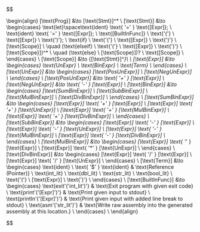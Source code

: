 $$

\begin{align}
    [\text{Prog}] &\to [\text{Stmt}]^* \\
    [\text{Stmt}] &\to
        \begin{cases}
            \text{let}\space\text{ident} \text{ '=' } \text{[Expr]}; \\
            \text{ident} \text{ '=' } \text{[Expr]}; \\
            \text{[BuiltInFunc]} \ \text{'('} \ \text{[Expr]} \ \text{')'}; \\
            \text{if} \ \text{'('} \ \text{[Expr]} \ \text{')'} \ [\text{Scope}] \\
            \quad (\text{elseif} \ \text{'('} \ \text{[Expr]} \ \text{')'} \ [\text{Scope}])^* \\
            \quad (\text{else} \ [\text{Scope}])? \\
            \text{[Scope]} \\
        \end{cases}
    \\
    [\text{Scope}] &\to \{[\text{Stmt}]^*\}\ \\
    [\text{Expr}] &\to
        \begin{cases}
            \text{UnExpr} \\
            \text{BinExpr} \\
            \text{Term} \\
        \end{cases}
    \\
     [\text{UnExpr}] &\to
        \begin{cases}
            [\text{PosUnExpr}] \\
            [\text{NegUnExpr}] \\
        \end{cases}
    \\
    [\text{PosUnExpr}] &\to \text{ '+' } [\text{Expr}] \\
    [\text{NegUnExpr}] &\to \text{ '-' } [\text{Expr}] \\
    [\text{BinExpr}] &\to
        \begin{cases}
            [\text{SumBinExpr}] \\
            [\text{SubBinExpr}] \\
            [\text{MulBinExpr}] \\
            [\text{DivBinExpr}] \\
        \end{cases}
    \\
    [\text{SumBinExpr}] &\to
        \begin{cases}
            [\text{Expr}] \text{ '+' } [\text{Expr}] \\
            [\text{Expr}] \text{ '+' } [\text{UnExpr}] \\
            [\text{Expr}] \text{ '+' } [\text{MulBinExpr}] \\
            [\text{Expr}] \text{ '+' } [\text{DivBinExpr}] \\
        \end{cases}
    \\
    [\text{SubBinExpr}] &\to
        \begin{cases}
            [\text{Expr}] \text{ '-' } [\text{Expr}] \\
            [\text{Expr}] \text{ '-' } [\text{UnExpr}] \\
            [\text{Expr}] \text{ '-' } [\text{MulBinExpr}] \\
            [\text{Expr}] \text{ '-' } [\text{DivBinExpr}] \\
        \end{cases}
    \\
    [\text{MulBinExpr}] &\to
        \begin{cases}
            [\text{Expr}] \text{ '*' } [\text{Expr}] \\
            [\text{Expr}] \text{ '*' } [\text{UnExpr}] \\
        \end{cases}
    \\
    [\text{DivBinExpr}] &\to
        \begin{cases}
            [\text{Expr}] \text{ '/' } [\text{Expr}] \\
            [\text{Expr}] \text{ '/' } [\text{UnExpr}] \\
        \end{cases}
    \\
    [\text{Term}] &\to
        \begin{cases}
            \text{ident} \\
            \text{ '\$' } \text{ident} & \text{Reference (Pointer)} \\
            \text{int\_lit} \\
            \text{dbl\_lit} \\
            \text{str\_lit} \\
            \text{bool\_lit} \\
            \text{'('} \ [\text{Expr}] \ \text{')'} \\
        \end{cases}
    \\
    [\text{BuiltInFunc}] &\to
        \begin{cases}
            \text{exit'('int\_lit')'} & \text{Exit program with given exit code} \\
            \text{print'('[Expr]')'} & \text{Print given input to stdout} \\
            \text{println'('[Expr]')'} & \text{Print given input with added line break to stdout} \\
            \text{asm'('str\_lit')'} & \text{Write raw assembly into the generated assembly at this location.} \\
        \end{cases}
    \\
\end{align}

$$
